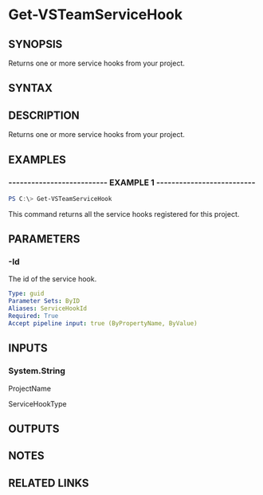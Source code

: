 


# Get-VSTeamServiceHook

## SYNOPSIS

Returns one or more service hooks from your project.

## SYNTAX

## DESCRIPTION

Returns one or more service hooks from your project.

## EXAMPLES

### -------------------------- EXAMPLE 1 --------------------------

```PowerShell
PS C:\> Get-VSTeamServiceHook
```

This command returns all the service hooks registered for this project.

## PARAMETERS

### -Id

The id of the service hook.

```yaml
Type: guid
Parameter Sets: ByID
Aliases: ServiceHookId
Required: True
Accept pipeline input: true (ByPropertyName, ByValue)
```

## INPUTS

### System.String

ProjectName

ServiceHookType

## OUTPUTS

## NOTES

## RELATED LINKS
